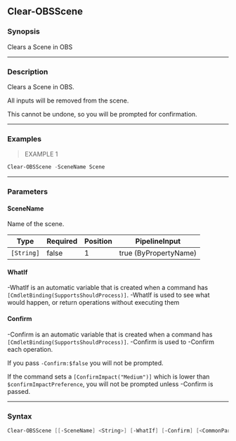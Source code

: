 Clear-OBSScene
--------------

### Synopsis
Clears a Scene in OBS

---

### Description

Clears a Scene in OBS.

All inputs will be removed from the scene.

This cannot be undone, so you will be prompted for confirmation.

---

### Examples
> EXAMPLE 1

```PowerShell
Clear-OBSScene -SceneName Scene
```

---

### Parameters
#### **SceneName**
Name of the scene.

|Type      |Required|Position|PipelineInput        |
|----------|--------|--------|---------------------|
|`[String]`|false   |1       |true (ByPropertyName)|

#### **WhatIf**
-WhatIf is an automatic variable that is created when a command has ```[CmdletBinding(SupportsShouldProcess)]```.
-WhatIf is used to see what would happen, or return operations without executing them
#### **Confirm**
-Confirm is an automatic variable that is created when a command has ```[CmdletBinding(SupportsShouldProcess)]```.
-Confirm is used to -Confirm each operation.

If you pass ```-Confirm:$false``` you will not be prompted.

If the command sets a ```[ConfirmImpact("Medium")]``` which is lower than ```$confirmImpactPreference```, you will not be prompted unless -Confirm is passed.

---

### Syntax
```PowerShell
Clear-OBSScene [[-SceneName] <String>] [-WhatIf] [-Confirm] [<CommonParameters>]
```
